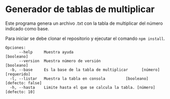 # Generador de tablas de multiplicar

Este programa genera un archivo .txt con la tabla de multiplicar del número indicado como base.

Para iniciar se debe clonar el repositorio y ejecutar el comando ```npm install```.

```
Opciones:
      --help     Muestra ayuda                                        [booleano]
      --version  Muestra número de versión                            [booleano]
  -b, --base     Es la base de la tabla de multiplicar      [número] [requerido]
  -l, --listar   Muestra la tabla en consola         [booleano] [defecto: false]
  -h, --hasta    Limite hasta el que se calcula la tabla. [número] [defecto: 10]
```

